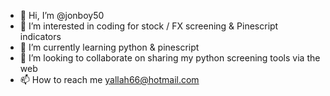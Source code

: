 - 👋 Hi, I’m @jonboy50
- 👀 I’m interested in coding for stock / FX screening & Pinescript indicators
- 🌱 I’m currently learning python & pinescript
- 💞️ I’m looking to collaborate on sharing my python screening tools via the web 
- 📫 How to reach me yallah66@hotmail.com


<!---
jonboy50/jonboy50 is a ✨ special ✨ repository because its `README.md` (this file) appears on your GitHub profile.
You can click the Preview link to take a look at your changes.
--->
